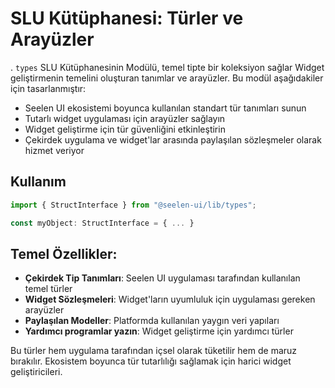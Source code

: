 # **SLU Kütüphanesi: Türler ve Arayüzler**

. `types` SLU Kütüphanesinin Modülü, temel tipte bir koleksiyon sağlar Widget
geliştirmenin temelini oluşturan tanımlar ve arayüzler. Bu modül aşağıdakiler
için tasarlanmıştır:

- Seelen UI ekosistemi boyunca kullanılan standart tür tanımları sunun
- Tutarlı widget uygulaması için arayüzler sağlayın
- Widget geliştirme için tür güvenliğini etkinleştirin
- Çekirdek uygulama ve widget'lar arasında paylaşılan sözleşmeler olarak hizmet
  veriyor

## **Kullanım**

```ts
import { StructInterface } from "@seelen-ui/lib/types";

const myObject: StructInterface = { ... }
```

## **Temel Özellikler:**

- **Çekirdek Tip Tanımları**: Seelen UI uygulaması tarafından kullanılan temel
  türler
- **Widget Sözleşmeleri**: Widget'ların uyumluluk için uygulaması gereken
  arayüzler
- **Paylaşılan Modeller**: Platformda kullanılan yaygın veri yapıları
- **Yardımcı programlar yazın**: Widget geliştirme için yardımcı türler

Bu türler hem uygulama tarafından içsel olarak tüketilir hem de maruz bırakılır.
Ekosistem boyunca tür tutarlılığı sağlamak için harici widget geliştiricileri.
